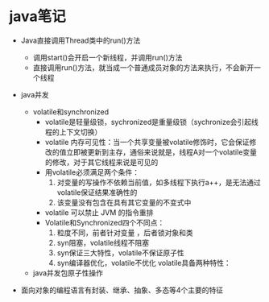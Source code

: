 # java笔记

* Java直接调用Thread类中的run()方法
  * 调用start()会开启一个新线程，并调用run()方法
  * 直接调用run()方法，就当成一个普通成员对象的方法来执行，不会新开一个线程

* java并发
  * volatile和synchronized
    * volatile是轻量级锁，sychronized是重量级锁（sychronize会引起线程的上下文切换）
    * volatile 内存可见性：当一个共享变量被volatile修饰时，它会保证修改的值立即被更新到主存，通俗来说就是，线程A对一个volatile变量的修改，对于其它线程来说是可见的
    * 用volatile必须满足两个条件：
      1. 对变量的写操作不依赖当前值，如多线程下执行a++，是无法通过volatile保证结果准确性的
      2. 该变量没有包含在具有其它变量的不变式中
    * volatile 可以禁止 JVM 的指令重排
    * Volatile和Synchronized四个不同点：
      1. 粒度不同，前者针对变量 ，后者锁对象和类
      2. syn阻塞，volatile线程不阻塞
      3. syn保证三大特性，volatile不保证原子性
      4. syn编译器优化，volatile不优化 volatile具备两种特性：
  * java并发包原子性操作

* 面向对象的编程语言有封装、继承、抽象、多态等4个主要的特征